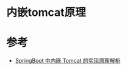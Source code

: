 # 内嵌tomcat原理



# 参考

- [SpringBoot 中内嵌 Tomcat 的实现原理解析](https://juejin.im/post/5d999ccf6fb9a04e366a2d00)